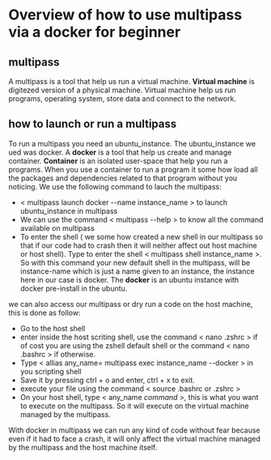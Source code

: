 # Overview of how to use multipass via a docker for beginner
## multipass
A multipass is a tool that help us run a virtual machine. __Virtual machine__ is digitezed version of a physical machine. Virtual machine help us run programs, operating system, store data and connect to the network.
## how to launch or run a multipass 
To run a multipass you need an ubuntu_instance. The ubuntu_instance we ued was docker. A __docker__ is a tool that help us create and manage container. __Container__ is an isolated user-space that help you run a programs. When you use a container to run a program it some how load all the packages and dependencies related to that program without you noticing.
We use the following command to lauch the multipass:
- < multipass launch docker --name instance_name > to launch ubuntu_instance in multipass 
- We can use the command < multipass --help > to know all the command available on multipass
- To enter the shell ( we some how created a new shell in our multipass so that if our code had to crash then it will neither affect out host machine or host shell). Type to enter the shell < multipass shell instance_name >. So with this command your new default shell in the multipass, will be instance-name which is just a name given to an instance, the instance here in our case is docker. The __docker__ is an ubuntu instance with docker pre-install in the ubuntu.

we can also access our multipass or dry run a code on the host machine, this is done as follow:
- Go to the host shell 
- enter inside the host scriting shell, use the command < nano .zshrc > if of cost you are using the zshell default shell or the command < nano .bashrc > if otherwise.  
- Type < allias any_name= multipass exec instance_name --docker > in you scripting shell
- Save it by pressing ctrl + o and enter, ctrl + x to exit.
- execute your file using the command  < source .bashrc or .zshrc >
- On your host shell, type < any_name _command_ >, this is what you want to execute on the multipass. So it will execute on the virtual machine managed by the multipass.

 With docker in multipass we can run any kind of code without fear because even if it had to face a crash, it will only affect the virtual machine managed by the multipass and the host machine itself. 